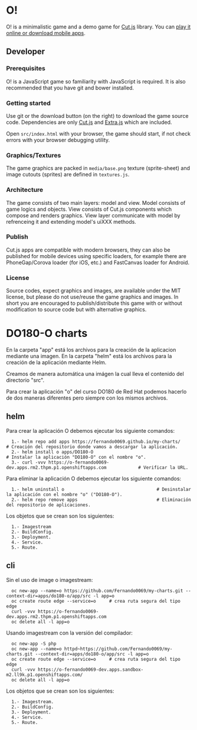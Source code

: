 # O!
O! is a minimalistic game and a demo game for [Cut.js](http://cutjs.org/) library. You can [play it online or download mobile apps](http://piqnt.com/o/).

## Developer

### Prerequisites
O! is a JavaScript game so familiarity with JavaScript is required. It is also recommended that you have git and bower installed.

### Getting started

Use git or the download button (on the right) to download the game source code. Dependencies are only [Cut.js](https://github.com/piqnt/cut.js) and [Extra.js](https://github.com/piqnt/extra.js) which are included.

Open `src/index.html` with your browser, the game should start, if not check errors with your browser debugging utility.

### Graphics/Textures
The game graphics are packed in `media/base.png` texture (sprite-sheet) and image cutouts (sprites) are defined in `textures.js`.

### Architecture
The game consists of two main layers: model and view. Model consists of game logics and objects. View consists of Cut.js components which compose and renders graphics. View layer communicate with model by refrenceing it and extending model's uiXXX methods.

### Publish
Cut.js apps are compatible with modern browsers, they can also be published for mobile devices using specific loaders, for example there are PhoneGap/Corova loader (for iOS, etc.) and FastCanvas loader for Android.

### License
Source codes, expect graphics and images, are available under the MIT license, but please do not use/reuse the game graphics and images.
In short you are encouraged to publish/distribute this game with or without modification to source code but with alternative graphics.
















# DO180-O charts

En la carpeta "app" está los archivos para la creación de la aplicacion mediante una imagen.
En la carpeta "helm" está los archivos para la creación de la aplicación mediante Helm.

Creamos de manera automática una imágen la cual lleva el contenido del directorio "src".

Para crear la aplicación "o" del curso DO180 de Red Hat podemos hacerlo de dos maneras diferentes pero siempre con los mismos archivos.


## helm

Para crear la aplicación O debemos ejecutar los siguiente comandos:
```
  1.- helm repo add apps https://fernando0069.github.io/my-charts/                       # Creación del repositorio donde vamos a descargar la aplicación.
  2.- helm install o apps/DO180-O                                                        # Instalar la aplicación "DO180-O" con el nombre "o".
  3.- curl -vvv https://o-fernando0069-dev.apps.rm2.thpm.p1.openshiftapps.com            # Verificar la URL. 
```

Para eliminar la aplicación O debemos ejecutar los siguiente comandos:
```
  1.- helm uninstall o                                   # Desinstalar la aplicación con el nombre "o" ("DO180-O").
  2.- helm repo remove apps                              # Eliminación del repositorio de aplicaciones.
```

Los objetos que se crean son los siguientes:
```
  1.- Imagestream
  2.- BuildConfig.
  3.- Deployment.
  4.- Service.
  5.- Route.
```


## cli

Sin el uso de image o imagestream:
```
  oc new-app --name=o https://github.com/Fernando0069/my-charts.git --context-dir=apps/do180-o/app/src -l app=o
  oc create route edge --service=o     # crea ruta segura del tipo edge
  curl -vvv https://o-fernando0069-dev.apps.rm2.thpm.p1.openshiftapps.com
  oc delete all -l app=o
```

Usando imagestream con la versión del compilador:
```
  oc new-app -S php
  oc new-app --name=o httpd~https://github.com/Fernando0069/my-charts.git --context-dir=apps/do180-o/app/src -l app=o
  oc create route edge --service=o     # crea ruta segura del tipo edge
  curl -vvv https://o-fernando0069-dev.apps.sandbox-m2.ll9k.p1.openshiftapps.com/
  oc delete all -l app=o
```

Los objetos que se crean son los siguientes:
```
  1.- Imagestream.
  2.- BuildConfig.
  3.- Deployment.
  4.- Service.
  5.- Route.
```
